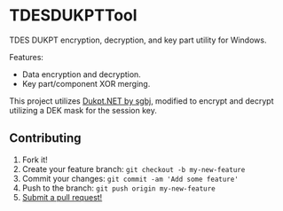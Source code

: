 # TDESDUKPTTool
TDES DUKPT encryption, decryption, and key part utility for Windows.

Features:
* Data encryption and decryption.
* Key part/component XOR merging.

This project utilizes [Dukpt.NET by sgbj](https://github.com/sgbj/Dukpt.NET), modified to encrypt and decrypt utilizing a DEK mask for the session key.

## Contributing

1. Fork it!
2. Create your feature branch: `git checkout -b my-new-feature`
3. Commit your changes: `git commit -am 'Add some feature'`
4. Push to the branch: `git push origin my-new-feature`
5. [Submit a pull request!](https://github.com/rbonestell/TDESDUKPTTool/pull/new/master)
